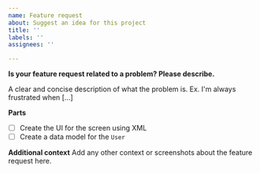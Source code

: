 ```yaml
---
name: Feature request
about: Suggest an idea for this project
title: ''
labels: ''
assignees: ''

---
```


**Is your feature request related to a problem? Please describe.**

A clear and concise description of what the problem is. Ex. I'm always frustrated when [...]

**Parts**
- [ ] Create the UI for the screen using XML
- [ ] Create a data model for the `User`

**Additional context**
Add any other context or screenshots about the feature request here.
